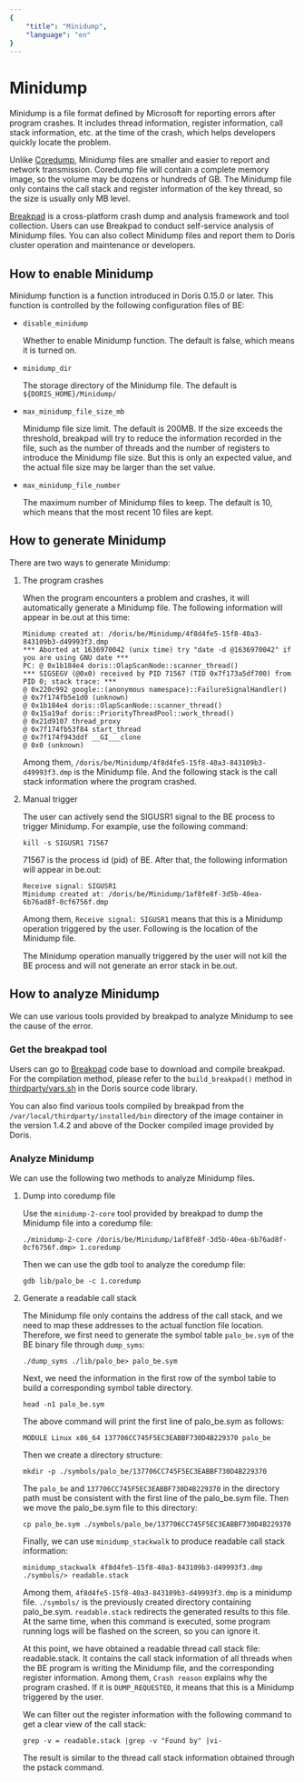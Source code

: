 ```yaml
---
{
    "title": "Minidump",
    "language": "en"
}
---
```


<!--
Licensed to the Apache Software Foundation (ASF) under one
or more contributor license agreements. See the NOTICE file
distributed with this work for additional information
regarding copyright ownership. The ASF licenses this file
to you under the Apache License, Version 2.0 (the
"License"); you may not use this file except in compliance
with the License. You may obtain a copy of the License at

  http://www.apache.org/licenses/LICENSE-2.0

Unless required by applicable law or agreed to in writing,
software distributed under the License is distributed on an
"AS IS" BASIS, WITHOUT WARRANTIES OR CONDITIONS OF ANY
KIND, either express or implied. See the License for the
specific language governing permissions and limitations
under the License.
-->

# Minidump

Minidump is a file format defined by Microsoft for reporting errors after program crashes. It includes thread information, register information, call stack information, etc. at the time of the crash, which helps developers quickly locate the problem.

Unlike [Coredump](https://en.wikipedia.org/wiki/Core_dump), Minidump files are smaller and easier to report and network transmission. Coredump file will contain a complete memory image, so the volume may be dozens or hundreds of GB. The Minidump file only contains the call stack and register information of the key thread, so the size is usually only MB level.

[Breakpad](https://github.com/google/breakpad) is a cross-platform crash dump and analysis framework and tool collection. Users can use Breakpad to conduct self-service analysis of Minidump files. You can also collect Minidump files and report them to Doris cluster operation and maintenance or developers.

## How to enable Minidump

Minidump function is a function introduced in Doris 0.15.0 or later. This function is controlled by the following configuration files of BE:

* `disable_minidump`

    Whether to enable Minidump function. The default is false, which means it is turned on.
    
* `minidump_dir`

    The storage directory of the Minidump file. The default is `${DORIS_HOME}/Minidump/`
    
* `max_minidump_file_size_mb`

    Minidump file size limit. The default is 200MB. If the size exceeds the threshold, breakpad will try to reduce the information recorded in the file, such as the number of threads and the number of registers to introduce the Minidump file size. But this is only an expected value, and the actual file size may be larger than the set value.
    
* `max_minidump_file_number`

    The maximum number of Minidump files to keep. The default is 10, which means that the most recent 10 files are kept.
    
## How to generate Minidump

There are two ways to generate Minidump:

1. The program crashes

    When the program encounters a problem and crashes, it will automatically generate a Minidump file. The following information will appear in be.out at this time:
    
    ```
    Minidump created at: /doris/be/Minidump/4f8d4fe5-15f8-40a3-843109b3-d49993f3.dmp
    *** Aborted at 1636970042 (unix time) try "date -d @1636970042" if you are using GNU date ***
    PC: @ 0x1b184e4 doris::OlapScanNode::scanner_thread()
    *** SIGSEGV (@0x0) received by PID 71567 (TID 0x7f173a5df700) from PID 0; stack trace: ***
    @ 0x220c992 google::(anonymous namespace)::FailureSignalHandler()
    @ 0x7f174fb5e1d0 (unknown)
    @ 0x1b184e4 doris::OlapScanNode::scanner_thread()
    @ 0x15a19af doris::PriorityThreadPool::work_thread()
    @ 0x21d9107 thread_proxy
    @ 0x7f174fb53f84 start_thread
    @ 0x7f174f943ddf __GI___clone
    @ 0x0 (unknown)
    ```
    
    Among them, `/doris/be/Minidump/4f8d4fe5-15f8-40a3-843109b3-d49993f3.dmp` is the Minidump file. And the following stack is the call stack information where the program crashed.
    
2. Manual trigger

    The user can actively send the SIGUSR1 signal to the BE process to trigger Minidump. For example, use the following command:
    
    ```
    kill -s SIGUSR1 71567
    ```
    
    71567 is the process id (pid) of BE. After that, the following information will appear in be.out:
    
    ```
    Receive signal: SIGUSR1
    Minidump created at: /doris/be/Minidump/1af8fe8f-3d5b-40ea-6b76ad8f-0cf6756f.dmp
    ```

    Among them, `Receive signal: SIGUSR1` means that this is a Minidump operation triggered by the user. Following is the location of the Minidump file.
    
    The Minidump operation manually triggered by the user will not kill the BE process and will not generate an error stack in be.out.
    
## How to analyze Minidump

We can use various tools provided by breakpad to analyze Minidump to see the cause of the error.

### Get the breakpad tool

Users can go to [Breakpad](https://github.com/google/breakpad) code base to download and compile breakpad. For the compilation method, please refer to the `build_breakpad()` method in [thirdparty/vars.sh](https://github.com/apache/incubator-doris/blob/master/thirdparty/vars.sh) in the Doris source code library.

You can also find various tools compiled by breakpad from the `/var/local/thirdparty/installed/bin` directory of the image container in the version 1.4.2 and above of the Docker compiled image provided by Doris.

### Analyze Minidump

We can use the following two methods to analyze Minidump files.

1. Dump into coredump file

    Use the `minidump-2-core` tool provided by breakpad to dump the Minidump file into a coredump file:
    
    ```
    ./minidump-2-core /doris/be/Minidump/1af8fe8f-3d5b-40ea-6b76ad8f-0cf6756f.dmp> 1.coredump
    ```
    
    Then we can use the gdb tool to analyze the coredump file:
    
    ```
    gdb lib/palo_be -c 1.coredump
    ```

2. Generate a readable call stack

    The Minidump file only contains the address of the call stack, and we need to map these addresses to the actual function file location. Therefore, we first need to generate the symbol table `palo_be.sym` of the BE binary file through `dump_syms`:
    
    ```
    ./dump_syms ./lib/palo_be> palo_be.sym
    ```

    Next, we need the information in the first row of the symbol table to build a corresponding symbol table directory.
    
    ```
    head -n1 palo_be.sym
    ```
    
    The above command will print the first line of palo_be.sym as follows:
    
    ```
    MODULE Linux x86_64 137706CC745F5EC3EABBF730D4B229370 palo_be
    ```
    
    Then we create a directory structure:
    
    ```
    mkdir -p ./symbols/palo_be/137706CC745F5EC3EABBF730D4B229370
    ```
    
    The `palo_be` and `137706CC745F5EC3EABBF730D4B229370` in the directory path must be consistent with the first line of the palo_be.sym file. Then we move the palo_be.sym file to this directory:
    
    ```
    cp palo_be.sym ./symbols/palo_be/137706CC745F5EC3EABBF730D4B229370
    ```
    
    Finally, we can use `minidump_stackwalk` to produce readable call stack information:
    
    ```
    minidump_stackwalk 4f8d4fe5-15f8-40a3-843109b3-d49993f3.dmp ./symbols/> readable.stack
    ```
    
    Among them, `4f8d4fe5-15f8-40a3-843109b3-d49993f3.dmp` is a minidump file. `./symbols/` is the previously created directory containing palo_be.sym. `readable.stack` redirects the generated results to this file. At the same time, when this command is executed, some program running logs will be flashed on the screen, so you can ignore it.
    
    At this point, we have obtained a readable thread call stack file: readable.stack. It contains the call stack information of all threads when the BE program is writing the Minidump file, and the corresponding register information. Among them, `Crash reason` explains why the program crashed. If it is `DUMP_REQUESTED`, it means that this is a Minidump triggered by the user.
    
     We can filter out the register information with the following command to get a clear view of the call stack:
    
     ```
     grep -v = readable.stack |grep -v "Found by" |vi-
     ```
    
     The result is similar to the thread call stack information obtained through the pstack command.